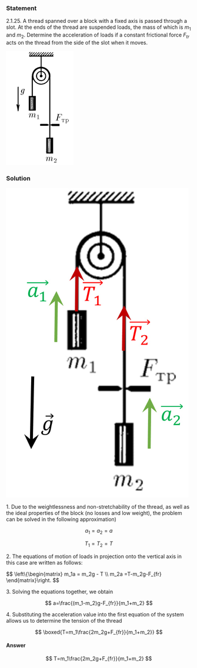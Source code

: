 ###  Statement

$2.1.25.$ A thread spanned over a block with a fixed axis is passed through a slot. At the ends of the thread are suspended loads, the mass of which is $m_1$ and $m_2$. Determine the acceleration of loads if a constant frictional force $F_{tr}$ acts on the thread from the side of the slot when it moves.

![ For problem $2.1.25$ |183x311, 17%](../../img/2.1.25/statement.png)

### Solution

![ Forces acting on loads |496x842, 22%](../../img/2.1.25/sol.jpg)

1\. Due to the weightlessness and non-stretchability of the thread, as well as the ideal properties of the block (no losses and low weight), the problem can be solved in the following approximation)

$$
a_1=a_2=a
$$

$$
T_1=T_2=T
$$

2\. The equations of motion of loads in projection onto the vertical axis in this case are written as follows:

$$
\left\\{\begin{matrix} m_1a = m_2g - T \\\ m_2a =T-m_2g-F_{fr} \end{matrix}\right.
$$

3\. Solving the equations together, we obtain

$$
a=\frac{(m_1-m_2)g-F_{fr}}{m_1+m_2}
$$

4\. Substituting the acceleration value into the first equation of the system allows us to determine the tension of the thread

$$
\boxed{T=m_1\frac{2m_2g+F_{fr}}{m_1+m_2}}
$$

#### Answer

$$
T=m_1\frac{2m_2g+F_{fr}}{m_1+m_2}
$$